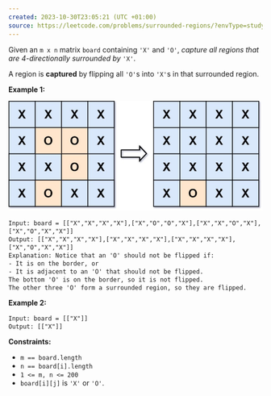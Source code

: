 ```yaml
---
created: 2023-10-30T23:05:21 (UTC +01:00)
source: https://leetcode.com/problems/surrounded-regions/?envType=study-plan-v2&envId=top-interview-150
---
```

Given an `m x n` matrix `board` containing `'X'` and `'O'`, _capture all regions that are 4-directionally surrounded by_ `'X'`.

A region is **captured** by flipping all `'O'`s into `'X'`s in that surrounded region.

**Example 1:**

![img.png](img.png)

```
Input: board = [["X","X","X","X"],["X","O","O","X"],["X","X","O","X"],["X","O","X","X"]]
Output: [["X","X","X","X"],["X","X","X","X"],["X","X","X","X"],["X","O","X","X"]]
Explanation: Notice that an 'O' should not be flipped if:
- It is on the border, or
- It is adjacent to an 'O' that should not be flipped.
The bottom 'O' is on the border, so it is not flipped.
The other three 'O' form a surrounded region, so they are flipped.

```

**Example 2:**

```
Input: board = [["X"]]
Output: [["X"]]

```

**Constraints:**

-   `m == board.length`
-   `n == board[i].length`
-   `1 <= m, n <= 200`
-   `board[i][j]` is `'X'` or `'O'`.
